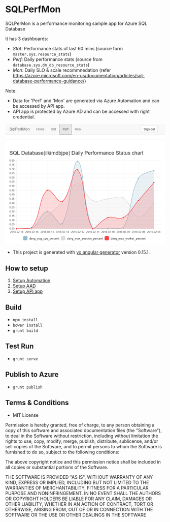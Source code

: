 # SQLPerfMon

SQLPerMon is a performance monitoring sample app for Azure SQL Database

It has 3 dashboards:

* _Stat_: Performance stats of last 60 mins (source form `master.sys.resource_stats`)
* _Perf_: Daily performance stats (source from `database.sys.dm_db_resource_stats`) 
* _Mon_: Daily SLO & scale recommnedation (refer https://azure.microsoft.com/en-us/documentation/articles/sql-database-performance-guidance/)

Note: 

* Data for 'Perf' and 'Mon' are generated via Azure Automation and can be accessed by API app.
* API app is protected by Azure AD and can be accessed with right credential.

![SQLMonWeb](/doc/pix/azsqlmonweb01.png)

* This project is generated with [yo angular generator](https://github.com/yeoman/generator-angular)
version 0.15.1.

## How to setup

1. [Setup Automation](/doc/1_Automation_PS/README.md)
2. [Setup AAD](/doc/2_AAD/README.md)
3. [Setup API app](/doc/3_EasyAPI/README.md)


## Build

* ` npm install `
* ` bower install `
* ` grunt build `

## Test Run

* ` grunt serve `

## Publish to Azure

* ` grunt publish `

## Terms & Conditions
* MIT License

Permission is hereby granted, free of charge, to any person obtaining a copy of this software and associated documentation files (the "Software"), to deal in the Software without restriction, including without limitation the rights to use, copy, modify, merge, publish, distribute, sublicense, and/or sell copies of the Software, and to permit persons to whom the Software is furnished to do so, subject to the following conditions:

The above copyright notice and this permission notice shall be included in all copies or substantial portions of the Software.

THE SOFTWARE IS PROVIDED "AS IS", WITHOUT WARRANTY OF ANY KIND, EXPRESS OR IMPLIED, INCLUDING BUT NOT LIMITED TO THE WARRANTIES OF MERCHANTABILITY, FITNESS FOR A PARTICULAR PURPOSE AND NONINFRINGEMENT. IN NO EVENT SHALL THE AUTHORS OR COPYRIGHT HOLDERS BE LIABLE FOR ANY CLAIM, DAMAGES OR OTHER LIABILITY, WHETHER IN AN ACTION OF CONTRACT, TORT OR OTHERWISE, ARISING FROM, OUT OF OR IN CONNECTION WITH THE SOFTWARE OR THE USE OR OTHER DEALINGS IN THE SOFTWARE



